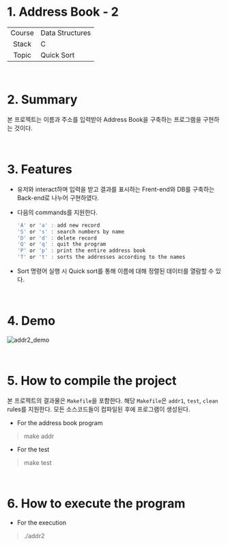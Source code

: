 # 1. Address Book - 2

|        |                    |
| :----: | ------------------ |
| Course | Data Structures |
| Stack  | C                  |
| Topic | Quick Sort |

<br/>

# 2. Summary


본 프로젝트는 이름과 주소를 입력받아 Address Book을 구축하는 프로그램을 구현하는 것이다.

<br/>

# 3. Features

* 유저와 interact하며 입력을 받고 결과를 표시하는 Frent-end와 DB를 구축하는 Back-end로 나누어 구현하였다.

* 다음의 commands를 지원한다.

  ```c
  'A' or 'a' : add new record
  'S' or 's' : search numbers by name
  'D' or 'd' : delete record
  'Q' or 'q' : quit the program
  'P' or 'p' : print the entire address book
  'T' or 't' : sorts the addresses according to the names
  ```

* Sort 명령어 실행 시 Quick sort를 통해 이름에 대해 정렬된 데이터를 열람할 수 있다.


<br/>

# 4. Demo
![addr2_demo](https://user-images.githubusercontent.com/83692797/133477387-ffed92f2-f003-4d9b-bcfb-a53aec0ffa1d.png)

<br/>

# 5. How to compile the project
본 프로젝트의 결과물은  `Makefile`을 포함한다. 해당 `Makefile`은 `addr1`, `test`, `clean` rules를 지원한다. 모든 소스코드들이 컴파일된 후에 프로그램이 생성된다.

* For the address book program

> make addr

* For the test

> make test

<br/>

# 6. How to execute the program

* For the execution

> ./addr2
